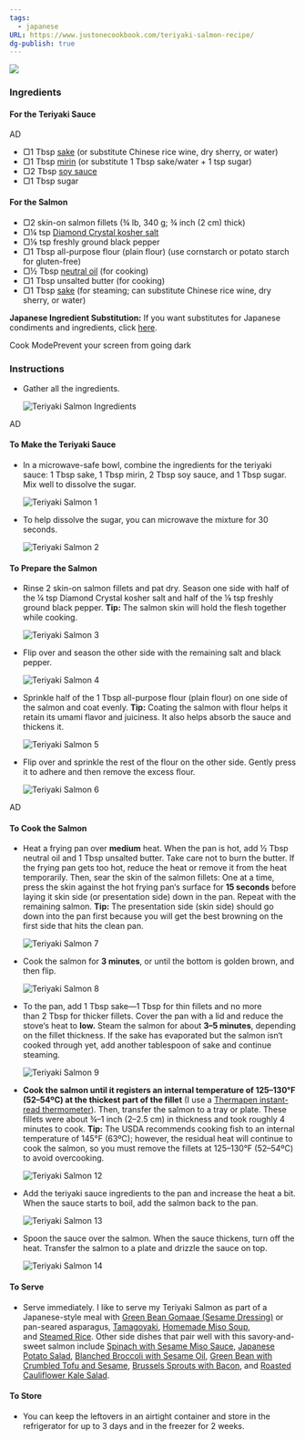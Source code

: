```yaml
---
tags:
  - japanese
URL: https://www.justonecookbook.com/teriyaki-salmon-recipe/
dg-publish: true
---
```

[![](https://www.justonecookbook.com/wp-content/uploads/2022/03/Teriyaki-Salmon-6899-II.jpg)](https://www.justonecookbook.com/wp-content/uploads/2022/03/Teriyaki-Salmon-6899-II.jpg)
### Ingredients
#### For the Teriyaki Sauce

AD

- ▢1 Tbsp [sake](https://www.justonecookbook.com/sake/) (or substitute Chinese rice wine, dry sherry, or water)
- ▢1 Tbsp [mirin](https://www.justonecookbook.com/mirin/) (or substitute 1 Tbsp sake/water + 1 tsp sugar)
- ▢2 Tbsp [soy sauce](https://www.justonecookbook.com/soy-sauce/)
- ▢1 Tbsp sugar

#### For the Salmon

- ▢2 skin-on salmon fillets (¾ lb, 340 g; ¾ inch (2 cm) thick)
- ▢¼ tsp [Diamond Crystal kosher salt](https://www.justonecookbook.com/diamond-crystal-kosher-salt/)
- ▢⅛ tsp freshly ground black pepper
- ▢1 Tbsp all-purpose flour (plain flour) (use cornstarch or potato starch for gluten-free)
- ▢½ Tbsp [neutral oil](https://www.justonecookbook.com/best-neutral-oil-for-cooking/) (for cooking)
- ▢1 Tbsp unsalted butter (for cooking)
- ▢1 Tbsp [sake](https://www.justonecookbook.com/sake/) (for steaming; can substitute Chinese rice wine, dry sherry, or water)

**Japanese Ingredient Substitution:** If you want substitutes for Japanese condiments and ingredients, click [here](https://www.justonecookbook.com/ingredient-substitution-for-japanese-cooking/).

Cook ModePrevent your screen from going dark

### Instructions

- Gather all the ingredients.
    
    ![Teriyaki Salmon Ingredients](https://www.justonecookbook.com/wp-content/uploads/2022/03/Teriyaki-Salmon-Ingredients.jpg)
    

AD

#### To Make the Teriyaki Sauce

- In a microwave-safe bowl, combine the ingredients for the teriyaki sauce: 1 Tbsp sake, 1 Tbsp mirin, 2 Tbsp soy sauce, and 1 Tbsp sugar. Mix well to dissolve the sugar.
    
    ![Teriyaki Salmon 1](https://www.justonecookbook.com/wp-content/uploads/2022/03/Teriyaki-Salmon-1.jpg)
    
- To help dissolve the sugar, you can microwave the mixture for 30 seconds.
    
    ![Teriyaki Salmon 2](https://www.justonecookbook.com/wp-content/uploads/2022/03/Teriyaki-Salmon-2.jpg)
    

#### To Prepare the Salmon

- Rinse 2 skin-on salmon fillets and pat dry. Season one side with half of the ¼ tsp Diamond Crystal kosher salt and half of the ⅛ tsp freshly ground black pepper. **Tip:** The salmon skin will hold the flesh together while cooking.
    
    ![Teriyaki Salmon 3](https://www.justonecookbook.com/wp-content/uploads/2022/03/Teriyaki-Salmon-3.jpg)
    
- Flip over and season the other side with the remaining salt and black pepper.
    
    ![Teriyaki Salmon 4](https://www.justonecookbook.com/wp-content/uploads/2022/03/Teriyaki-Salmon-4.jpg)
    
- Sprinkle half of the 1 Tbsp all-purpose flour (plain flour) on one side of the salmon and coat evenly. **Tip:** Coating the salmon with flour helps it retain its umami flavor and juiciness. It also helps absorb the sauce and thickens it.
    
    ![Teriyaki Salmon 5](https://www.justonecookbook.com/wp-content/uploads/2022/03/Teriyaki-Salmon-5.jpg)
    
- Flip over and sprinkle the rest of the flour on the other side. Gently press it to adhere and then remove the excess flour.
    
    ![Teriyaki Salmon 6](https://www.justonecookbook.com/wp-content/uploads/2022/03/Teriyaki-Salmon-6.jpg)
    

AD

#### To Cook the Salmon

- Heat a frying pan over **medium** heat. When the pan is hot, add ½ Tbsp neutral oil and 1 Tbsp unsalted butter. Take care not to burn the butter. If the frying pan gets too hot, reduce the heat or remove it from the heat temporarily. Then, sear the skin of the salmon fillets: One at a time, press the skin against the hot frying pan‘s surface for **15 seconds** before laying it skin side (or presentation side) down in the pan. Repeat with the remaining salmon. **Tip:** The presentation side (skin side) should go down into the pan first because you will get the best browning on the first side that hits the clean pan.
    
    ![Teriyaki Salmon 7](https://www.justonecookbook.com/wp-content/uploads/2022/03/Teriyaki-Salmon-7-NEW.jpg)
    
- Cook the salmon for **3 minutes**, or until the bottom is golden brown, and then flip.
    
    ![Teriyaki Salmon 8](https://www.justonecookbook.com/wp-content/uploads/2022/03/Teriyaki-Salmon-8-NEW.jpg)
    
- To the pan, add 1 Tbsp sake—1 Tbsp for thin fillets and no more than 2 Tbsp for thicker fillets. Cover the pan with a lid and reduce the stove‘s heat to **low.** Steam the salmon for about **3–5 minutes**, depending on the fillet thickness. If the sake has evaporated but the salmon isn‘t cooked through yet, add another tablespoon of sake and continue steaming.
    
    ![Teriyaki Salmon 9](https://www.justonecookbook.com/wp-content/uploads/2022/03/Teriyaki-Salmon-9.jpg)
    
- **Cook the salmon until it registers an internal temperature of 125–130°F (52–54ºC) at the thickest part of the fillet** (I use a [Thermapen instant-read thermometer](https://classic.avantlink.com/click.php?tool_type=ml&merchant_link_id=f6f13e78-03f1-480d-a177-5d90f25b9430&website_id=552dc8fc-c87b-439e-adda-9fc6386491a6)). Then, transfer the salmon to a tray or plate. These fillets were about ¾–1 inch (2–2.5 cm) in thickness and took roughly 4 minutes to cook. **Tip:** The USDA recommends cooking fish to an internal temperature of 145°F (63ºC); however, the residual heat will continue to cook the salmon, so you must remove the fillets at 125–130°F (52–54ºC) to avoid overcooking.
    
    ![Teriyaki Salmon 12](https://www.justonecookbook.com/wp-content/uploads/2022/03/Teriyaki-Salmon-12-NEW.jpg)
    
- Add the teriyaki sauce ingredients to the pan and increase the heat a bit. When the sauce starts to boil, add the salmon back to the pan.
    
    ![Teriyaki Salmon 13](https://www.justonecookbook.com/wp-content/uploads/2022/03/Teriyaki-Salmon-13.jpg)
    
- Spoon the sauce over the salmon. When the sauce thickens, turn off the heat. Transfer the salmon to a plate and drizzle the sauce on top.
    
    ![Teriyaki Salmon 14](https://www.justonecookbook.com/wp-content/uploads/2022/03/Teriyaki-Salmon-14.jpg)
    

#### To Serve

- Serve immediately. I like to serve my Teriyaki Salmon as part of a Japanese-style meal with [Green Bean Gomaae (Sesame Dressing)](https://www.justonecookbook.com/green-bean-gomaae/#wprm-recipe-container-104522) or pan-seared asparagus, [Tamagoyaki](https://www.justonecookbook.com/tamagoyaki-japanese-rolled-omelette/), [Homemade Miso Soup](https://www.justonecookbook.com/homemade-miso-soup/), and [Steamed Rice](https://www.justonecookbook.com/how-to-make-rice/). Other side dishes that pair well with this savory-and-sweet salmon include [](https://www.justonecookbook.com/broccoli-blanched-with-sesame-oil/)[](https://www.justonecookbook.com/brussels-sprouts-with-bacon-and-thyme/)[Spinach with Sesame Miso Sauce](https://www.justonecookbook.com/spinach-with-sesame-miso-sauce/), [Japanese Potato Salad](https://www.justonecookbook.com/japanese-potato-salad/), [Blanched Broccoli with Sesame Oil](https://www.justonecookbook.com/broccoli-blanched-with-sesame-oil/), [Green Bean with Crumbled Tofu and Sesame](https://www.justonecookbook.com/green-bean-shiraae/), [Brussels Sprouts with Bacon](https://www.justonecookbook.com/brussels-sprouts-with-bacon-and-thyme/), and [Roasted Cauliflower Kale Salad](https://www.justonecookbook.com/roasted-cauliflower-kale-salad-with-miso-tahini-dressing/).
    

#### To Store

- You can keep the leftovers in an airtight container and store in the refrigerator for up to 3 days and in the freezer for 2 weeks.